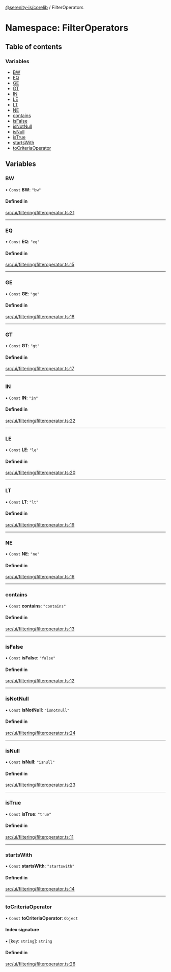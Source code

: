 [@serenity-is/corelib](../README.md) / FilterOperators

# Namespace: FilterOperators

## Table of contents

### Variables

- [BW](FilterOperators.md#bw)
- [EQ](FilterOperators.md#eq)
- [GE](FilterOperators.md#ge)
- [GT](FilterOperators.md#gt)
- [IN](FilterOperators.md#in)
- [LE](FilterOperators.md#le)
- [LT](FilterOperators.md#lt)
- [NE](FilterOperators.md#ne)
- [contains](FilterOperators.md#contains)
- [isFalse](FilterOperators.md#isfalse)
- [isNotNull](FilterOperators.md#isnotnull)
- [isNull](FilterOperators.md#isnull)
- [isTrue](FilterOperators.md#istrue)
- [startsWith](FilterOperators.md#startswith)
- [toCriteriaOperator](FilterOperators.md#tocriteriaoperator)

## Variables

### BW

• `Const` **BW**: ``"bw"``

#### Defined in

[src/ui/filtering/filteroperator.ts:21](https://github.com/serenity-is/serenity/blob/master/packages/corelib/src/ui/filtering/filteroperator.ts#L21)

___

### EQ

• `Const` **EQ**: ``"eq"``

#### Defined in

[src/ui/filtering/filteroperator.ts:15](https://github.com/serenity-is/serenity/blob/master/packages/corelib/src/ui/filtering/filteroperator.ts#L15)

___

### GE

• `Const` **GE**: ``"ge"``

#### Defined in

[src/ui/filtering/filteroperator.ts:18](https://github.com/serenity-is/serenity/blob/master/packages/corelib/src/ui/filtering/filteroperator.ts#L18)

___

### GT

• `Const` **GT**: ``"gt"``

#### Defined in

[src/ui/filtering/filteroperator.ts:17](https://github.com/serenity-is/serenity/blob/master/packages/corelib/src/ui/filtering/filteroperator.ts#L17)

___

### IN

• `Const` **IN**: ``"in"``

#### Defined in

[src/ui/filtering/filteroperator.ts:22](https://github.com/serenity-is/serenity/blob/master/packages/corelib/src/ui/filtering/filteroperator.ts#L22)

___

### LE

• `Const` **LE**: ``"le"``

#### Defined in

[src/ui/filtering/filteroperator.ts:20](https://github.com/serenity-is/serenity/blob/master/packages/corelib/src/ui/filtering/filteroperator.ts#L20)

___

### LT

• `Const` **LT**: ``"lt"``

#### Defined in

[src/ui/filtering/filteroperator.ts:19](https://github.com/serenity-is/serenity/blob/master/packages/corelib/src/ui/filtering/filteroperator.ts#L19)

___

### NE

• `Const` **NE**: ``"ne"``

#### Defined in

[src/ui/filtering/filteroperator.ts:16](https://github.com/serenity-is/serenity/blob/master/packages/corelib/src/ui/filtering/filteroperator.ts#L16)

___

### contains

• `Const` **contains**: ``"contains"``

#### Defined in

[src/ui/filtering/filteroperator.ts:13](https://github.com/serenity-is/serenity/blob/master/packages/corelib/src/ui/filtering/filteroperator.ts#L13)

___

### isFalse

• `Const` **isFalse**: ``"false"``

#### Defined in

[src/ui/filtering/filteroperator.ts:12](https://github.com/serenity-is/serenity/blob/master/packages/corelib/src/ui/filtering/filteroperator.ts#L12)

___

### isNotNull

• `Const` **isNotNull**: ``"isnotnull"``

#### Defined in

[src/ui/filtering/filteroperator.ts:24](https://github.com/serenity-is/serenity/blob/master/packages/corelib/src/ui/filtering/filteroperator.ts#L24)

___

### isNull

• `Const` **isNull**: ``"isnull"``

#### Defined in

[src/ui/filtering/filteroperator.ts:23](https://github.com/serenity-is/serenity/blob/master/packages/corelib/src/ui/filtering/filteroperator.ts#L23)

___

### isTrue

• `Const` **isTrue**: ``"true"``

#### Defined in

[src/ui/filtering/filteroperator.ts:11](https://github.com/serenity-is/serenity/blob/master/packages/corelib/src/ui/filtering/filteroperator.ts#L11)

___

### startsWith

• `Const` **startsWith**: ``"startswith"``

#### Defined in

[src/ui/filtering/filteroperator.ts:14](https://github.com/serenity-is/serenity/blob/master/packages/corelib/src/ui/filtering/filteroperator.ts#L14)

___

### toCriteriaOperator

• `Const` **toCriteriaOperator**: `Object`

#### Index signature

▪ [key: `string`]: `string`

#### Defined in

[src/ui/filtering/filteroperator.ts:26](https://github.com/serenity-is/serenity/blob/master/packages/corelib/src/ui/filtering/filteroperator.ts#L26)
